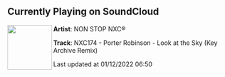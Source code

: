 ## Currently Playing on SoundCloud

[<img align="left" width="100" src="https://i1.sndcdn.com/artworks-ko18JSdKxbhxw1X5-zXiJeg-t500x500.jpg">](https://soundcloud.com/nonstopnxc/nxc174a)

**Artist**: NON STOP NXC® 

**Track**: NXC174 - Porter Robinson - Look at the Sky (Key Archive Remix)

Last updated at 01/12/2022 06:50
